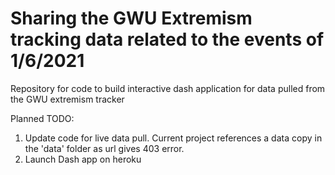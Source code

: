 # Sharing the GWU Extremism tracking data related to the events of 1/6/2021

Repository for code to build interactive dash application for data pulled from the GWU extremism tracker

Planned TODO: 
1) Update code for live data pull.  Current project references a data copy in the 'data' folder as url gives 403 error.
2) Launch Dash app on heroku
